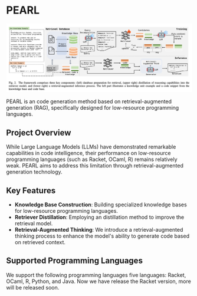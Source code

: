 # PEARL

![assets/image.png](assets/image.png)

PEARL is an code generation method based on retrieval-augmented generation (RAG), specifically designed for low-resource programming languages.

## Project Overview

While Large Language Models (LLMs) have demonstrated remarkable capabilities in code intelligence, their performance on low-resource programming languages (such as Racket, OCaml, R) remains relatively weak. PEARL aims to address this limitation through retrieval-augmented generation technology.

## Key Features

- **Knowledge Base Construction**: Building specialized knowledge bases for low-resource programming languages.
- **Retriever Distillation**: Employing an distillation method to improve the retrieval model.
- **Retrieval-Augmented Thinking**: We introduce a retrieval-augmented thinking process to enhance the model's ability to generate code based on retrieved context.

## Supported Programming Languages

We support the following programming languages five languages: Racket, OCaml, R, Python, and Java. Now we have release the Racket version, more will be released soon.
